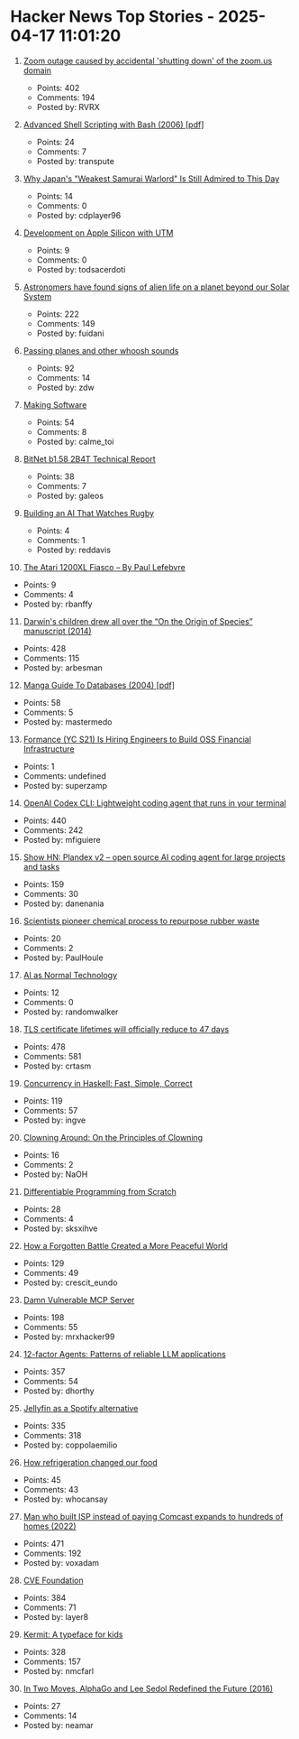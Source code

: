 # Hacker News Top Stories - 2025-04-17 11:01:20

1. [Zoom outage caused by accidental 'shutting down' of the zoom.us domain](https://status.zoom.us/incidents/pw9r9vnq5rvk)
   - Points: 402
   - Comments: 194
   - Posted by: RVRX

2. [Advanced Shell Scripting with Bash (2006) [pdf]](http://uniforumchicago.org/slides/bash1.pdf)
   - Points: 24
   - Comments: 7
   - Posted by: transpute

3. [Why Japan's "Weakest Samurai Warlord" Is Still Admired to This Day](https://www.tokyoweekender.com/art_and_culture/japanese-culture/oda-ujiharu-the-weakest-samurai-warlord/)
   - Points: 14
   - Comments: 0
   - Posted by: cdplayer96

4. [Development on Apple Silicon with UTM](https://rkiselenko.dev/blog/development-on-mac-with-utm/development-on-mac-with-lima/)
   - Points: 9
   - Comments: 0
   - Posted by: todsacerdoti

5. [Astronomers have found signs of alien life on a planet beyond our Solar System](https://www.skyatnightmagazine.com/news/k2-18b-dimethyl-sulfide)
   - Points: 222
   - Comments: 149
   - Posted by: fuidani

6. [Passing planes and other whoosh sounds](https://www.windytan.com/2025/04/passing-planes-and-other-whoosh-sounds.html)
   - Points: 92
   - Comments: 14
   - Posted by: zdw

7. [Making Software](https://www.makingsoftware.com/)
   - Points: 54
   - Comments: 8
   - Posted by: calme_toi

8. [BitNet b1.58 2B4T Technical Report](https://arxiv.org/abs/2504.12285)
   - Points: 38
   - Comments: 7
   - Posted by: galeos

9. [Building an AI That Watches Rugby](https://nickjones.tech/ai-watching-rugby/)
   - Points: 4
   - Comments: 1
   - Posted by: reddavis

10. [The Atari 1200XL Fiasco – By Paul Lefebvre](https://www.goto10retro.com/p/the-atari-1200xl-fiasco)
   - Points: 9
   - Comments: 4
   - Posted by: rbanffy

11. [Darwin's children drew all over the “On the Origin of Species” manuscript (2014)](https://theappendix.net/posts/2014/02/darwins-children-drew-vegetable-battles-on-the-origin-of-species)
   - Points: 428
   - Comments: 115
   - Posted by: arbesman

12. [Manga Guide To Databases (2004) [pdf]](https://oberstar.eu.org/share/Documents/The-Manga-guide-to-databases.pdf)
   - Points: 58
   - Comments: 5
   - Posted by: mastermedo

13. [Formance (YC S21) Is Hiring Engineers to Build OSS Financial Infrastructure](https://www.ycombinator.com/companies/formance/jobs)
   - Points: 1
   - Comments: undefined
   - Posted by: superzamp

14. [OpenAI Codex CLI: Lightweight coding agent that runs in your terminal](https://github.com/openai/codex)
   - Points: 440
   - Comments: 242
   - Posted by: mfiguiere

15. [Show HN: Plandex v2 – open source AI coding agent for large projects and tasks](https://github.com/plandex-ai/plandex)
   - Points: 159
   - Comments: 30
   - Posted by: danenania

16. [Scientists pioneer chemical process to repurpose rubber waste](https://phys.org/news/2025-03-cleaner-future-scientists-chemical-repurpose.html)
   - Points: 20
   - Comments: 2
   - Posted by: PaulHoule

17. [AI as Normal Technology](https://knightcolumbia.org/content/ai-as-normal-technology)
   - Points: 12
   - Comments: 0
   - Posted by: randomwalker

18. [TLS certificate lifetimes will officially reduce to 47 days](https://www.digicert.com/blog/tls-certificate-lifetimes-will-officially-reduce-to-47-days)
   - Points: 478
   - Comments: 581
   - Posted by: crtasm

19. [Concurrency in Haskell: Fast, Simple, Correct](https://bitbashing.io/haskell-concurrency.html)
   - Points: 119
   - Comments: 57
   - Posted by: ingve

20. [Clowning Around: On the Principles of Clowning](https://funnyhow.substack.com/p/clowning-around-)
   - Points: 16
   - Comments: 2
   - Posted by: NaOH

21. [Differentiable Programming from Scratch](https://thenumb.at/Autodiff/)
   - Points: 28
   - Comments: 4
   - Posted by: sksxihve

22. [How a Forgotten Battle Created a More Peaceful World](https://worldhistory.substack.com/p/how-a-forgotten-battle-created-a)
   - Points: 129
   - Comments: 49
   - Posted by: crescit_eundo

23. [Damn Vulnerable MCP Server](https://github.com/harishsg993010/damn-vulnerable-MCP-server)
   - Points: 198
   - Comments: 55
   - Posted by: mrxhacker99

24. [12-factor Agents: Patterns of reliable LLM applications](https://github.com/humanlayer/12-factor-agents)
   - Points: 357
   - Comments: 54
   - Posted by: dhorthy

25. [Jellyfin as a Spotify alternative](https://coppolaemilio.com/entries/i-left-spotify-what-happened-next/)
   - Points: 335
   - Comments: 318
   - Posted by: coppolaemilio

26. [How refrigeration changed our food](https://www.nytimes.com/2024/06/24/books/review/frostbite-nicola-twilley.html)
   - Points: 45
   - Comments: 43
   - Posted by: whocansay

27. [Man who built ISP instead of paying Comcast expands to hundreds of homes (2022)](https://arstechnica.com/tech-policy/2022/08/man-who-built-isp-instead-of-paying-comcast-50k-expands-to-hundreds-of-homes/)
   - Points: 471
   - Comments: 192
   - Posted by: voxadam

28. [CVE Foundation](https://www.thecvefoundation.org/home)
   - Points: 384
   - Comments: 71
   - Posted by: layer8

29. [Kermit: A typeface for kids](https://microsoft.design/articles/introducing-kermit-a-typeface-for-kids/)
   - Points: 328
   - Comments: 157
   - Posted by: nmcfarl

30. [In Two Moves, AlphaGo and Lee Sedol Redefined the Future (2016)](https://www.wired.com/2016/03/two-moves-alphago-lee-sedol-redefined-future/)
   - Points: 27
   - Comments: 14
   - Posted by: neamar

